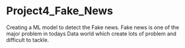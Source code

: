 # Project4_Fake_News
Creating a ML model to detect the Fake news.
Fake news is one of the major problem in todays Data world which create lots of problem and difficult to tackle.
